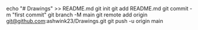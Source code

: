 echo "# Drawings" >> README.md
git init
git add README.md
git commit -m "first commit"
git branch -M main
git remote add origin git@github.com:ashwink23/Drawings.git
git push -u origin main